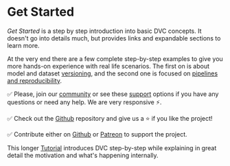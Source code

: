# Get Started

_Get Started_ is a step by step introduction into basic DVC concepts. It doesn't
go into details much, but provides links and expandable sections to learn more.

At the very end there are a few complete step-by-step examples to give you more
hands-on experience with real life scenarios. The first on is about model and
dataset [versioning](/doc/get-started/example-versioning), and the second one is
focused on [pipelines and reproducibility](/doc/get-started/example-pipeline).

✅ Please, join our [community](/chat) or see these [support](/support) options
if you have any questions or need any help. We are very responsive ⚡.

✅ Check out the [Github](https://github.com/iterative/dvc) repository and give
us a ⭐ if you like the project!

✅ Contribute either on [Github](https://github.com/iterative/dvc) or
[Patreon](https://www.patreon.com/DVCorg/overview) to support the project.

This longer [Tutorial](/doc/tutorial) introduces DVC step-by-step while
explaining in great detail the motivation and what's happening internally.
